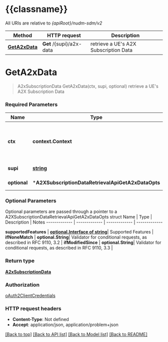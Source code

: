 # {{classname}}

All URIs are relative to *{apiRoot}/nudm-sdm/v2*

Method | HTTP request | Description
------------- | ------------- | -------------
[**GetA2xData**](A2XSubscriptionDataRetrievalApi.md#GetA2xData) | **Get** /{supi}/a2x-data | retrieve a UE&#x27;s A2X Subscription Data

# **GetA2xData**
> A2xSubscriptionData GetA2xData(ctx, supi, optional)
retrieve a UE's A2X Subscription Data

### Required Parameters

Name | Type | Description  | Notes
------------- | ------------- | ------------- | -------------
 **ctx** | **context.Context** | context for authentication, logging, cancellation, deadlines, tracing, etc.
  **supi** | [**string**](.md)| Identifier of the UE | 
 **optional** | ***A2XSubscriptionDataRetrievalApiGetA2xDataOpts** | optional parameters | nil if no parameters

### Optional Parameters
Optional parameters are passed through a pointer to a A2XSubscriptionDataRetrievalApiGetA2xDataOpts struct
Name | Type | Description  | Notes
------------- | ------------- | ------------- | -------------

 **supportedFeatures** | [**optional.Interface of string**](.md)| Supported Features | 
 **ifNoneMatch** | **optional.String**| Validator for conditional requests, as described in RFC 9110, 3.2 | 
 **ifModifiedSince** | **optional.String**| Validator for conditional requests, as described in RFC 9110, 3.3 | 

### Return type

[**A2xSubscriptionData**](A2xSubscriptionData.md)

### Authorization

[oAuth2ClientCredentials](../README.md#oAuth2ClientCredentials)

### HTTP request headers

 - **Content-Type**: Not defined
 - **Accept**: application/json, application/problem+json

[[Back to top]](#) [[Back to API list]](../README.md#documentation-for-api-endpoints) [[Back to Model list]](../README.md#documentation-for-models) [[Back to README]](../README.md)

